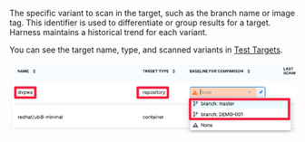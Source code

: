 The specific variant to scan in the target, such as the branch name or image tag. This identifier is used to differentiate or group results for a target. Harness maintains a historical trend for each variant.

You can see the target name, type, and scanned variants in [Test Targets](/docs/security-testing-orchestration/get-started/key-concepts/targets-and-baselines.md).

![Target name, type, and branch](../../static/repo-settings.png)

